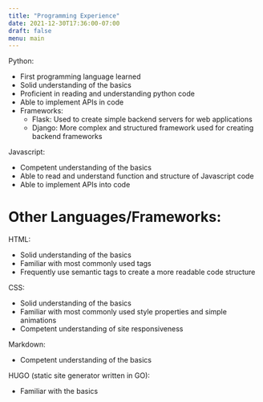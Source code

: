 ```yaml
---
title: "Programming Experience"
date: 2021-12-30T17:36:00-07:00
draft: false
menu: main
---
```

Python:  
- First programming language learned 
- Solid understanding of the basics  
- Proficient in reading and understanding python code 
- Able to implement APIs in code 
- Frameworks:
    - Flask: Used to create simple backend servers for web applications
    - Django: More complex and structured framework used for creating backend frameworks  

Javascript:  
- Competent understanding of the basics
- Able to read and understand function and structure of Javascript code
- Able to implement APIs into code  

# Other Languages/Frameworks:
HTML:  
- Solid understanding of the basics
- Familiar with most commonly used tags  
- Frequently use semantic tags to create a more readable code structure    

CSS:  
- Solid understanding of the basics
- Familiar with most commonly used style properties and simple animations
- Competent understanding of site responsiveness  

Markdown:  
- Competent understanding of the basics  

HUGO (static site generator written in GO):  
- Familiar with the basics
